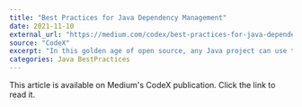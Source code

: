 ```yaml
---
title: "Best Practices for Java Dependency Management"
date: 2021-11-10
external_url: "https://medium.com/codex/best-practices-for-java-dependency-management-97a9ea6702ae"
source: "CodeX"
excerpt: "In this golden age of open source, any Java project can use thousands of libraries."
categories: Java BestPractices
---
```


This article is available on Medium's CodeX publication. Click the link to read it. 